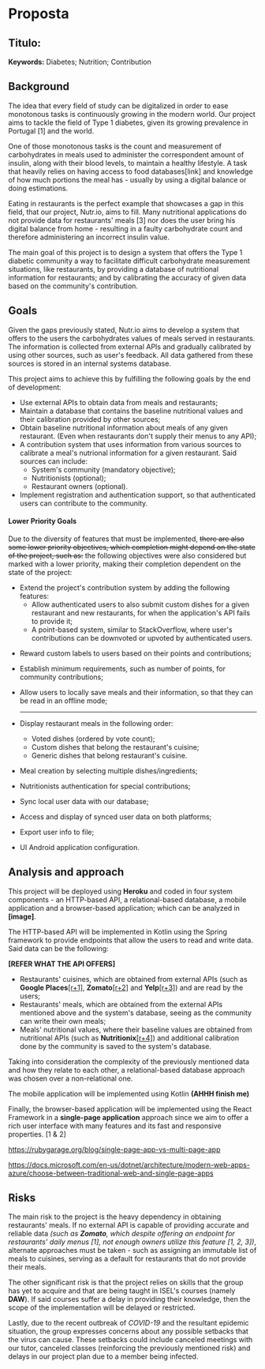 # Proposta

## Titulo:



**Keywords:** Diabetes; Nutrition; Contribution

## Background

The idea that every field of study can be digitalized in order to ease monotonous tasks is continuously growing in the modern world. Our project aims to tackle the field of Type 1 diabetes, given its growing prevalence in Portugal [1] and the world.

One of those monotonous tasks is the count and measurement of carbohydrates in meals used to administer the correspondent amount of insulin, along with their blood levels, to maintain a healthy lifestyle. A task that heavily relies on having access to food databases[link] and knowledge of how much portions the meal has - usually by using a digital balance or doing estimations.

Eating in restaurants is the perfect example that showcases a gap in this field, that our project, 
Nutr.io, aims to fill.  Many nutritional applications do not provide data for restaurants' meals [3] nor does the user bring his digital balance from home - resulting in a faulty carbohydrate count and therefore administering an incorrect insulin value.

The main goal of this project is to design a system that offers the Type 1 diabetic community a way to facilitate difficult carbohydrate measurement situations, like restaurants, by providing a database of nutritional information for restaurants; and by calibrating the accuracy of given data based on the community's contribution.

## Goals

Given the gaps previously stated, Nutr.io aims to develop a system that offers to the users the carbohydrates values of meals served in restaurants. The information is collected from external APIs and gradually calibrated by using other sources, such as user's feedback. All data gathered from these sources is stored in an internal systems database.

This project aims to achieve this by fulfilling the following goals by the end of development:

* Use external APIs to obtain data from meals and restaurants;
* Maintain a database that contains the baseline nutritional values and their calibration provided by other sources;
* Obtain baseline nutritional information about meals of any given restaurant. (Even when restaurants don't supply their menus to any API);
* A contribution system that uses information from various sources to calibrate a meal's nutrional information for a given restaurant. Said sources can include:
  - System's community (mandatory objective);
  - Nutritionists (optional);
  - Restaurant owners (optional).
* Implement registration and authentication support, so that authenticated users can contribute to the community.

#### Lower Priority Goals

Due to the diversity of features that must be implemented, ~~there are also some lower priority objectives, which completion might depend on the state of the project, such as:~~ the following objectives were also considered but marked with a lower priority, making their completion dependent on the state of the project:

- Extend the project's contribution system by adding the following features:
  - Allow authenticated users to also submit custom dishes for a given restaurant and new restaurants, for when the application's API fails to provide it;
  - A point-based system, similar to StackOverflow, where user's contributions can be downvoted or upvoted by authenticated users.

* Reward custom labels to users based on their points and contributions;

* Establish minimum requirements, such as number of points, for community contributions;

* Allow users to locally save meals and their information, so that they can be read in an offline mode;

  -----

  

* Display restaurant meals in the following order:

  * Voted dishes (ordered by vote count);
  * Custom dishes that belong the restaurant's cuisine;
  * Generic dishes that belong restaurant's cuisine.

* Meal creation by selecting multiple dishes/ingredients;

* Nutritionists authentication for special contributions;

* Sync local user data with our database;

* Access and display of synced user data on both platforms;

* Export user info to file;

* UI Android application configuration.

  

## Analysis and approach

This project will be deployed using **Heroku** and coded in four system components - an HTTP-based API, a relational-based database, a mobile application and a browser-based application; which can be analyzed in **[image]**.

The HTTP-based API will be implemented in Kotlin using the Spring framework to provide endpoints that allow the users to read and write data. Said data can be the following:

**[REFER WHAT THE API OFFERS]**

- Restaurants' cuisines, which are obtained from external APIs (such as **Google Places**[[r+1]](https://cloud.google.com/maps-platform/places), **Zomato**[[r+2]](https://www.zomato.com) and **Yelp**[[r+3]](https://www.yelp.pt)) and are read by the users; 
- Restaurants' meals, which are obtained from the external APIs mentioned above and the system's database, seeing as the community can write their own meals;  
- Meals' nutritional values, where their baseline values are obtained from nutritional APIs (such as **Nutritionix**[[r+4]](https://www.nutritionix.com/)) and additional calibration done by the community is saved to the system's database.

Taking into consideration the complexity of the previously mentioned data and how they relate to each other, a relational-based database approach was chosen over a non-relational one. 

The mobile application will be implemented using Kotlin **(AHHH finish me)**

Finally, the browser-based application will be implemented using the React Framework in a **single-page application** approach since we aim to offer a rich user interface with many features and  its fast and responsive properties. [1 & 2]

https://rubygarage.org/blog/single-page-app-vs-multi-page-app

https://docs.microsoft.com/en-us/dotnet/architecture/modern-web-apps-azure/choose-between-traditional-web-and-single-page-apps



## Risks

The main risk to the project is the heavy dependency in obtaining restaurants' meals. If no external API is capable of providing accurate and reliable data *(such as **Zomato**, which despite offering an endpoint for restaurants' daily menus [1], not enough owners utilize this feature [1, 2, 3])*, alternate approaches must be taken - such as assigning an immutable list of meals to cuisines, serving as a default for restaurants that do not provide their meals.

The other significant risk is that the project relies on skills that the group has yet to acquire and that are being taught in ISEL's courses (namely **DAW**). If said courses suffer a delay in providing their knowledge, then the scope of the implementation will be delayed or restricted.

Lastly, due to the recent outbreak of *COVID-19* and the resultant epidemic situation, the group expresses concerns about any possible setbacks that the virus can cause. These setbacks could include canceled meetings with our tutor, canceled classes (reinforcing the previously mentioned risk) and delays in our project plan due to a member being infected.

 